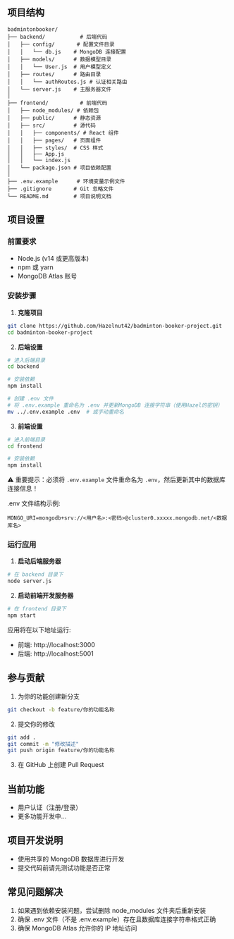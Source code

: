 
## 项目结构
```
badmintonbooker/
├── backend/           # 后端代码
│   ├── config/       # 配置文件目录
│   │   └── db.js    # MongoDB 连接配置
│   ├── models/      # 数据模型目录
│   │   └── User.js  # 用户模型定义
│   ├── routes/      # 路由目录
│   │   └── authRoutes.js # 认证相关路由
│   └── server.js    # 主服务器文件
│
├── frontend/          # 前端代码
│   ├── node_modules/ # 依赖包
│   ├── public/      # 静态资源
│   ├── src/         # 源代码
│   │   ├── components/ # React 组件
│   │   ├── pages/   # 页面组件
│   │   ├── styles/  # CSS 样式
│   │   ├── App.js  
│   │   └── index.js
│   └── package.json # 项目依赖配置
│
├── .env.example      # 环境变量示例文件
├── .gitignore       # Git 忽略文件
└── README.md        # 项目说明文档
```

## 项目设置

### 前置要求
- Node.js (v14 或更高版本)
- npm 或 yarn
- MongoDB Atlas 账号

### 安装步骤

1. **克隆项目**
```bash
git clone https://github.com/Hazelnut42/badminton-booker-project.git
cd badminton-booker-project
```

2. **后端设置**
```bash
# 进入后端目录
cd backend

# 安装依赖
npm install

# 创建 .env 文件
# 将 .env.example 重命名为 .env 并更新MongoDB 连接字符串（使用Hazel的密钥）
mv ../.env.example .env  # 或手动重命名
```

3. **前端设置**
```bash
# 进入前端目录
cd frontend

# 安装依赖
npm install
```

⚠️ 重要提示：必须将 `.env.example` 文件重命名为 `.env`，然后更新其中的数据库连接信息！

.env 文件结构示例:
```
MONGO_URI=mongodb+srv://<用户名>:<密码>@cluster0.xxxxx.mongodb.net/<数据库名>
```

### 运行应用

1. **启动后端服务器**
```bash
# 在 backend 目录下
node server.js
```

2. **启动前端开发服务器**
```bash
# 在 frontend 目录下
npm start
```

应用将在以下地址运行:
- 前端: http://localhost:3000
- 后端: http://localhost:5001

## 参与贡献

1. 为你的功能创建新分支
```bash
git checkout -b feature/你的功能名称
```

2. 提交你的修改
```bash
git add .
git commit -m "修改描述"
git push origin feature/你的功能名称
```

3. 在 GitHub 上创建 Pull Request

## 当前功能
- 用户认证（注册/登录）
- 更多功能开发中...

## 项目开发说明
- 使用共享的 MongoDB 数据库进行开发
- 提交代码前请先测试功能是否正常

## 常见问题解决
1. 如果遇到依赖安装问题，尝试删除 node_modules 文件夹后重新安装
2. 确保 .env 文件（不是 .env.example）存在且数据库连接字符串格式正确
3. 确保 MongoDB Atlas 允许你的 IP 地址访问
